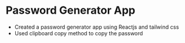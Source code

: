 # Password Generator App
- Created a password generator app using Reactjs and tailwind css
- Used clipboard copy method to copy the password
 
